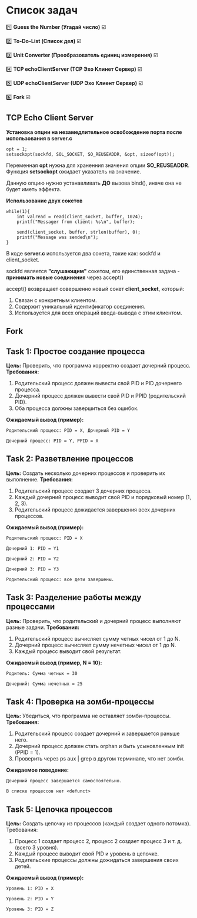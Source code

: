 # Список задач

:one: **Guess the Number (Угадай число)** :ballot_box_with_check:

:two: **To-Do-List (Список дел)** :ballot_box_with_check:

:three: **Unit Converter (Преобразователь единиц измерения)** :ballot_box_with_check:

:four: **TCP echoClientServer (TCP Эхо Клинет Сервер)** :ballot_box_with_check:

:five: **UDP echoClientServer (UDP Эхо Клиент Сервер)** :ballot_box_with_check:

:six: **Fork** :ballot_box_with_check:

## TCP Echo Client Server
**Установка опции на незамедлительное освобождение порта после использования в server.c**
```
opt = 1;
setsockopt(sockfd, SOL_SOCKET, SO_REUSEADDR, &opt, sizeof(opt));
```
Переменная **opt** нужна для храненния значения опции **SO_REUSEADDR**. Функция **setsockopt** ожидает указатель на значение.

Данную опцию нужно устанавливать **ДО** вызова bind(), иначе она не будет иметь эффекта.

**Использование двух сокетов**
```
while(1){
    int valread = read(client_socket, buffer, 1024);
    printf("Messager from client: %s\n", buffer);

    send(client_socket, buffer, strlen(buffer), 0);
    printf("Message was sended\n"); 
}
```
В коде **server.c** используется два сокета, такие как: sockfd и client_socket.

sockfd является **"слушающим"** сокетом, его единственная задача - **принимать новые соединения** через accept()

accept() возвращает совершенно новый сокет **client_socket**, который:
1. Связан с конкретным клиентом.
2. Содержит уникальный идентификатор соединения.
3. Используется для всех операций ввода-вывода с этим клиентом.

## Fork

## Task 1: Простое создание процесса
**Цель:** Проверить, что программа корректно создает дочерний процесс.
**Требования:**
1. Родительский процесс должен вывести свой PID и PID дочернего процесса.
2. Дочерний процесс должен вывести свой PID и PPID (родительский PID).
3. Оба процесса должны завершиться без ошибок.

**Ожидаемый вывод (пример):**

    Родительский процесс: PID = X, Дочерний PID = Y

    Дочерний процесс: PID = Y, PPID = X

## Task 2: Разветвление процессов
**Цель:** Создать несколько дочерних процессов и проверить их выполнение.
**Требования:**
1. Родительский процесс создает 3 дочерних процесса.
2. Каждый дочерний процесс выводит свой PID и порядковый номер (1, 2, 3).
3. Родительский процесс дожидается завершения всех дочерних процессов.

**Ожидаемый вывод (пример):**

    Родительский процесс: PID = X

    Дочерний 1: PID = Y1

    Дочерний 2: PID = Y2

    Дочерний 3: PID = Y3

    Родительский процесс: все дети завершены.

## Task 3: Разделение работы между процессами

**Цель:** Проверить, что родительский и дочерний процесс выполняют разные задачи.
**Требования:**
1. Родительский процесс вычисляет сумму четных чисел от 1 до N.
2. Дочерний процесс вычисляет сумму нечетных чисел от 1 до N.
3. Каждый процесс выводит свой результат.

**Ожидаемый вывод (пример, N = 10):**

    Родитель: Сумма четных = 30

    Дочерний: Сумма нечетных = 25

## Task 4: Проверка на зомби-процессы

**Цель:** Убедиться, что программа не оставляет зомби-процессы.
**Требования:**
1. Родительский процесс создает дочерний и завершается раньше него.
2. Дочерний процесс должен стать orphan и быть усыновленным init (PPID = 1).
3. Проверить через ps aux | grep <PID> в другом терминале, что нет зомби.

**Ожидаемое поведение:**

    Дочерний процесс завершается самостоятельно.

    В списке процессов нет <defunct>

## Task 5: Цепочка процессов

**Цель:** Создать цепочку из процессов (каждый создает одного потомка).
Требования:
1. Процесс 1 создает процесс 2, процесс 2 создает процесс 3 и т. д. (всего 3 уровня).
2. Каждый процесс выводит свой PID и уровень в цепочке.
3. Родительские процессы должны дожидаться завершения своих детей.

**Ожидаемый вывод (пример):**

    Уровень 1: PID = X  

    Уровень 2: PID = Y  

    Уровень 3: PID = Z  
